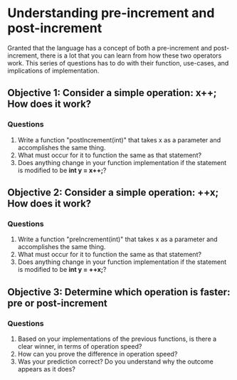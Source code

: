 # Understanding pre-increment and post-increment

Granted that the language has a concept of both a pre-increment and
post-increment, there is a lot that you can learn from how these two operators
work. This series of questions has to do with their function, use-cases, and
implications of implementation.

## Objective 1: Consider a simple operation: **x++;** How does it work?

### Questions
1. Write a function "postIncrement(int)" that takes x as a parameter and
accomplishes the same thing.
2. What must occur for it to function the same as that statement?
3. Does anything change in your function implementation if the statement is
modified to be **int y = x++;**?

## Objective 2: Consider a simple operation: **++x;** How does it work?

### Questions
1. Write a function "preIncrement(int)" that takes x as a parameter and
accomplishes the same thing.
2. What must occur for it to function the same as that statement?
3. Does anything change in your function implementation if the statement is
modified to be **int y = ++x;**?

## Objective 3: Determine which operation is faster: pre or post-increment

### Questions
1. Based on your implementations of the previous functions, is there a clear
winner, in terms of operation speed?
2. How can you prove the difference in operation speed?
3. Was your prediction correct? Do you understand why the outcome appears as it
does?
